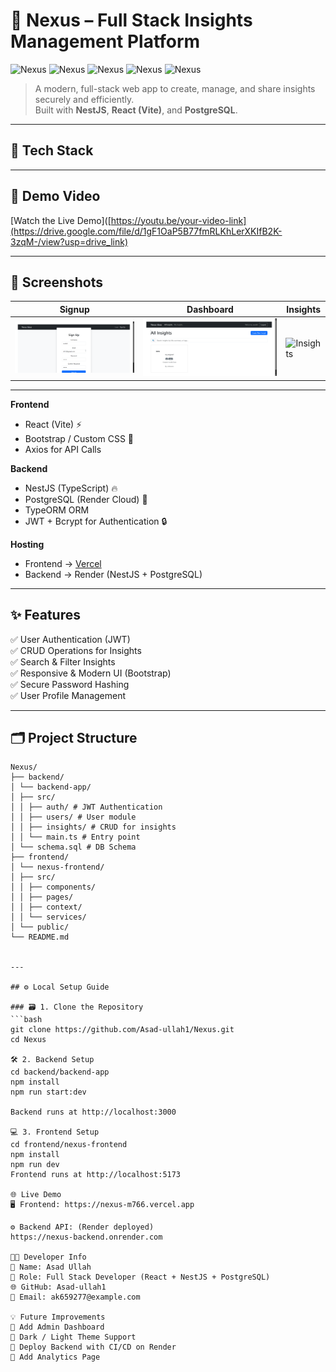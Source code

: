 # 🚀 Nexus – Full Stack Insights Management Platform

![Nexus](https://img.shields.io/badge/Frontend-React-blue)
![Nexus](https://img.shields.io/badge/Backend-NestJS-red)
![Nexus](https://img.shields.io/badge/Database-PostgreSQL-blue)
![Nexus](https://img.shields.io/badge/Hosted%20on-Vercel-black)
![Nexus](https://img.shields.io/badge/API%20Hosted%20on-Render-green)

> A modern, full-stack web app to create, manage, and share insights securely and efficiently.  
> Built with **NestJS**, **React (Vite)**, and **PostgreSQL**.

---

## 🧩 Tech Stack
---

## 🎥 Demo Video
[Watch the Live Demo]([https://youtu.be/your-video-link](https://drive.google.com/file/d/1gF1OaP5B77fmRLKhLerXKIfB2K-3zqM-/view?usp=drive_link)

---

## 📸 Screenshots
| Signup | Dashboard | Insights |
|--------|------------|-----------|
| ![Signup](signup.png) | ![Dashboard](dashboard.png) | ![Insights](insght.png) | [Insights](create insghts.png)

---
**Frontend**
- React (Vite) ⚡  
- Bootstrap / Custom CSS 🎨  
- Axios for API Calls  

**Backend**
- NestJS (TypeScript) 🔥  
- PostgreSQL (Render Cloud) 🐘  
- TypeORM ORM  
- JWT + Bcrypt for Authentication 🔒  

**Hosting**
- Frontend → [Vercel](https://nexus-m766.vercel.app)  
- Backend → Render (NestJS + PostgreSQL)

---

## ✨ Features

✅ User Authentication (JWT)  
✅ CRUD Operations for Insights  
✅ Search & Filter Insights  
✅ Responsive & Modern UI (Bootstrap)  
✅ Secure Password Hashing  
✅ User Profile Management  

---

## 🗂️ Project Structure

```
Nexus/
├── backend/
│ └── backend-app/
│ ├── src/
│ │ ├── auth/ # JWT Authentication
│ │ ├── users/ # User module
│ │ ├── insights/ # CRUD for insights
│ │ └── main.ts # Entry point
│ └── schema.sql # DB Schema
├── frontend/
│ └── nexus-frontend/
│ ├── src/
│ │ ├── components/
│ │ ├── pages/
│ │ ├── context/
│ │ └── services/
│ └── public/
└── README.md


---

## ⚙️ Local Setup Guide

### 🗃️ 1. Clone the Repository
```bash
git clone https://github.com/Asad-ullah1/Nexus.git
cd Nexus

🛠️ 2. Backend Setup
cd backend/backend-app
npm install
npm run start:dev

Backend runs at http://localhost:3000

💻 3. Frontend Setup
cd frontend/nexus-frontend
npm install
npm run dev
Frontend runs at http://localhost:5173

🌐 Live Demo
🖥️ Frontend: https://nexus-m766.vercel.app

⚙️ Backend API: (Render deployed)
https://nexus-backend.onrender.com

🧑‍💻 Developer Info
👤 Name: Asad Ullah
💼 Role: Full Stack Developer (React + NestJS + PostgreSQL)
🌐 GitHub: Asad-ullah1
📧 Email: ak659277@example.com 

💡 Future Improvements
🔹 Add Admin Dashboard
🔹 Dark / Light Theme Support
🔹 Deploy Backend with CI/CD on Render
🔹 Add Analytics Page

